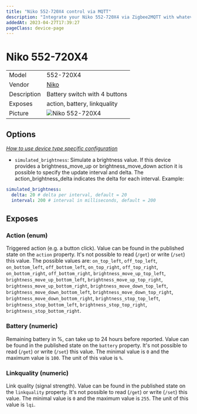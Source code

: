 ```yaml
---
title: "Niko 552-720X4 control via MQTT"
description: "Integrate your Niko 552-720X4 via Zigbee2MQTT with whatever smart home infrastructure you are using without the vendor's bridge or gateway."
addedAt: 2023-04-27T17:39:27
pageClass: device-page
---
```


<!-- !!!! -->
<!-- ATTENTION: This file is auto-generated through docgen! -->
<!-- You can only edit the "Notes"-Section between the two comment lines "Notes BEGIN" and "Notes END". -->
<!-- Do not use h1 or h2 heading within "## Notes"-Section. -->
<!-- !!!! -->

# Niko 552-720X4

|     |     |
|-----|-----|
| Model | 552-720X4  |
| Vendor  | [Niko](/supported-devices/#v=Niko)  |
| Description | Battery switch with 4 buttons |
| Exposes | action, battery, linkquality |
| Picture | ![Niko 552-720X4](https://www.zigbee2mqtt.io/images/devices/552-720X4.jpg) |


<!-- Notes BEGIN: You can edit here. Add "## Notes" headline if not already present. -->


<!-- Notes END: Do not edit below this line -->



## Options
*[How to use device type specific configuration](../guide/configuration/devices-groups.md#specific-device-options)*

* `simulated_brightness`: Simulate a brightness value. If this device provides a brightness_move_up or brightness_move_down action it is possible to specify the update interval and delta. The action_brightness_delta indicates the delta for each interval. Example:
```yaml
simulated_brightness:
  delta: 20 # delta per interval, default = 20
  interval: 200 # interval in milliseconds, default = 200
```


## Exposes

### Action (enum)
Triggered action (e.g. a button click).
Value can be found in the published state on the `action` property.
It's not possible to read (`/get`) or write (`/set`) this value.
The possible values are: `on_top_left`, `off_top_left`, `on_bottom_left`, `off_bottom_left`, `on_top_right`, `off_top_right`, `on_bottom_right`, `off_bottom_right`, `brightness_move_up_top_left`, `brightness_move_up_bottom_left`, `brightness_move_up_top_right`, `brightness_move_up_bottom_right`, `brightness_move_down_top_left`, `brightness_move_down_bottom_left`, `brightness_move_down_top_right`, `brightness_move_down_bottom_right`, `brightness_stop_top_left`, `brightness_stop_bottom_left`, `brightness_stop_top_right`, `brightness_stop_bottom_right`.

### Battery (numeric)
Remaining battery in %, can take up to 24 hours before reported.
Value can be found in the published state on the `battery` property.
It's not possible to read (`/get`) or write (`/set`) this value.
The minimal value is `0` and the maximum value is `100`.
The unit of this value is `%`.

### Linkquality (numeric)
Link quality (signal strength).
Value can be found in the published state on the `linkquality` property.
It's not possible to read (`/get`) or write (`/set`) this value.
The minimal value is `0` and the maximum value is `255`.
The unit of this value is `lqi`.

